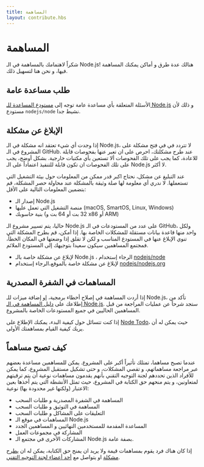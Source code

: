 ```yaml
---
title: المساهمة
layout: contribute.hbs
---
```


# المساهمة

شكراً لاهتمامك بالمساهمة في الـ Node.js! هنالك عدة طرق و أماكن يمكنك المساهمة فيها، و نحن هنا لتسهيل ذلك.

## طلب مساعدة عامة

الأسئلة المتعلقة بأي مساعدة عامة توجه إلى [مستودع المساعدة للـ Node.js](https://github.com/nodejs/help/issues) و ذلك لأن مستودع `nodejs/node` نشيط جدا.

## الإبلاغ عن مشكلة

إذا وجدت أي شيء تعتقد انه مشكلة في الـ Node.js، لا تتردد في في فتح مشكلة على المشروع في الـ GitHub. عند طرح مشكلتك، احرص على ان تعبر عنها بفحوصات قابلة للاعادة، كما يجب على تلك الفحوصات ألا تستعين بأي مكتبات خارجية. بشكل أوضح، يجب على تلك الفحوصات ان تكون قابلة للتنفيذ اعتماداً على الـ Node.js لا أكثر.

عند التبليغ عن مشكل، نحتاج اكبر قدر ممكن من المعلومات حول بيئة التشغيل التي تستعملها. لا ندري أي معلومة لها صلة وثيقة بالمشكلة عند محاولة حصر المشكلة، قم بتضمين المعلومات التالية على الأقل:

* إصدار الـ Node.js
* منصة التشغيل التي تعمل عليها (macOS, SmartOS, Linux, Windows)
* بنية حاسوبك (32 بت أو 64 بت و x86 أو ARM)

حاليا، يتم تسيير مشروع الـ Node.js على عدد من المستودعات في الـ GitHub، ولكل واحد منها قاعدة بيانات مستقلة للمشكلات الخاصة بها. إذا أمكن، قم بطرح المشكلة التي تنوي الإبلاغ عنها في المستودع المناسب و لكن لا تقلق إذا وضعتها في المكان الخطأ، فمجتمع المساهمين سيكون سعيدا بتوجيهك إلى المستودع الملائم.

* لإبلاغ عن مشكلة خاصة بالـ Node.js ، الرجاء إستخدام [nodejs/node](https://github.com/nodejs/node)
* لإبلاغ عن مشكلة خاصة بالموقع،الرجاء إستخدام [nodejs/nodejs.org](https://github.com/nodejs/nodejs.org/issues)

## المساهمات في الشفرة المصدرية

إذا أردت المساهمة في إصلاح أخطاء برمجية، إو إضافة ميزات للـ Node.js، تأكد من إطلاعك على [دليل المساهمة في الـ Node.js](https://github.com/nodejs/node/blob/master/CONTRIBUTING.md#pull-requests). ستجد شرحاً عن عمليات المراجعة من قبل المساهمين الحاليين في جميع المستودعات الخاصة بالمشروع.

إذا كنت تتسائل حول كيفية البدء، يمكنك الإطلاع على [Node Todo](https://www.nodetodo.org/)، حيث يمكن له أن يريك كيفية القيام بمساهمتك الأولى.

## كيف تصبح مساهماً

عندما تصبح مساهما، تمتلك تأثيراً أكبر على المشروع. يمكن للمساهمين مساعدة بعضهم عبر مراجعة مساهماتهم، و تقصي المشكلات، و حتى تشكيل مستقبل المشروع، كما يمكن للأفراد الذين تحددهم لجنة التوجيه التقني بأنهم يقدمون مساهمات نوعية أن يتم ترقيتهم لمتعاونين، و يتم منحهم حق الكتابة في المشروع، حيث تمثل الأنشطة التي يتم أخذها بعين الاعتبار (ولكنها غير محدودة بها) نوعية:

* المساهمة في الشفرة المصدرية و طلبات السحب
* المساهمة في التوثيق و طلبات السحب
* التعليقات على المشاكل و طلبات السحب
* المساهمات في موقع الـ Node.js
* المساعدة المقدمة للمستخدمين النهائيين و المساهمين الجدد
* المشاركة في مجموعات العمل
* المشاركات الأخرى في مجتمع الـ Node.js بصفة عامة.

إذا كان هناك فرد يقوم بمساهمات قيمة ولا يريد ان يمنح حق الكتابة، يمكن له ان [يطرح مشكلة](https://github.com/nodejs/TSC/issues) او يتواصل مع [أحد أعضاء لجنة التوجيه التقني](https://github.com/nodejs/TSC#current-members).
